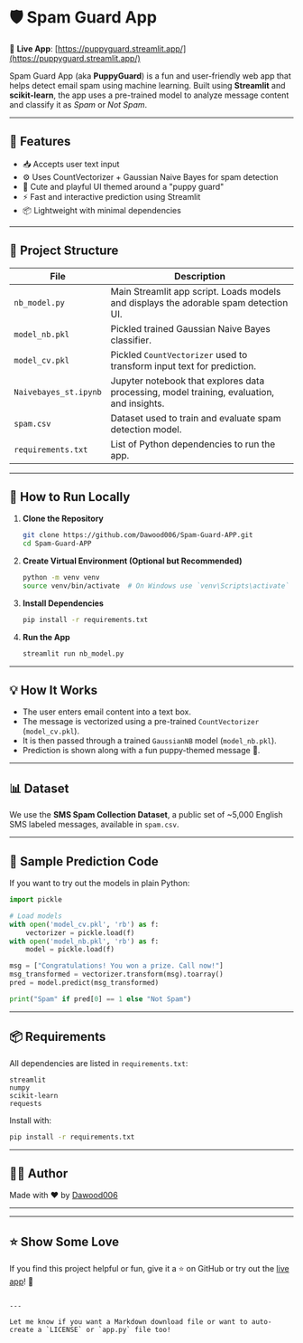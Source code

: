# 🛡️ Spam Guard App

🔗 **Live App**: [https://puppyguard.streamlit.app/](https://puppyguard.streamlit.app/)

Spam Guard App (aka **PuppyGuard**) is a fun and user-friendly web app that helps detect email spam using machine learning. Built using **Streamlit** and **scikit-learn**, the app uses a pre-trained model to analyze message content and classify it as *Spam* or *Not Spam*.

---

## 🐾 Features

- 📥 Accepts user text input
- ⚙️ Uses CountVectorizer + Gaussian Naive Bayes for spam detection
- 🎨 Cute and playful UI themed around a "puppy guard"
- ⚡ Fast and interactive prediction using Streamlit
- 📦 Lightweight with minimal dependencies

---

## 📁 Project Structure

| File | Description |
|------|-------------|
| `nb_model.py` | Main Streamlit app script. Loads models and displays the adorable spam detection UI. |
| `model_nb.pkl` | Pickled trained Gaussian Naive Bayes classifier. |
| `model_cv.pkl` | Pickled `CountVectorizer` used to transform input text for prediction. |
| `Naivebayes_st.ipynb` | Jupyter notebook that explores data processing, model training, evaluation, and insights. |
| `spam.csv` | Dataset used to train and evaluate spam detection model. |
| `requirements.txt` | List of Python dependencies to run the app. |

---

## 🚀 How to Run Locally

1. **Clone the Repository**
   ```bash
   git clone https://github.com/Dawood006/Spam-Guard-APP.git
   cd Spam-Guard-APP

2. **Create Virtual Environment (Optional but Recommended)**
   ```bash
   python -m venv venv
   source venv/bin/activate  # On Windows use `venv\Scripts\activate`
   ```

3. **Install Dependencies**
   ```bash
   pip install -r requirements.txt
   ```

4. **Run the App**
   ```bash
   streamlit run nb_model.py
   ```

---

## 💡 How It Works

- The user enters email content into a text box.
- The message is vectorized using a pre-trained `CountVectorizer` (`model_cv.pkl`).
- It is then passed through a trained `GaussianNB` model (`model_nb.pkl`).
- Prediction is shown along with a fun puppy-themed message 🐶.

---

## 📊 Dataset

We use the **SMS Spam Collection Dataset**, a public set of ~5,000 English SMS labeled messages, available in `spam.csv`.

---

## 🧠 Sample Prediction Code

If you want to try out the models in plain Python:

```python
import pickle

# Load models
with open('model_cv.pkl', 'rb') as f:
    vectorizer = pickle.load(f)
with open('model_nb.pkl', 'rb') as f:
    model = pickle.load(f)

msg = ["Congratulations! You won a prize. Call now!"]
msg_transformed = vectorizer.transform(msg).toarray()
pred = model.predict(msg_transformed)

print("Spam" if pred[0] == 1 else "Not Spam")
```

---

## 📦 Requirements

All dependencies are listed in `requirements.txt`:

```
streamlit
numpy
scikit-learn
requests
```

Install with:

```bash
pip install -r requirements.txt
```

---

## 👨‍💻 Author

Made with ❤️ by [Dawood006](https://github.com/Dawood006)

---


---

## ⭐ Show Some Love

If you find this project helpful or fun, give it a ⭐ on GitHub or try out the [live app](https://puppyguard.streamlit.app/)! 🐾
```

---

Let me know if you want a Markdown download file or want to auto-create a `LICENSE` or `app.py` file too!
